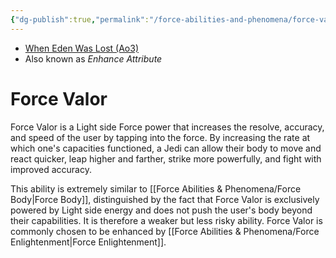 ```yaml
---
{"dg-publish":true,"permalink":"/force-abilities-and-phenomena/force-valor/","tags":["light","control","forcepower"],"noteIcon":"saber1"}
---
```


- [When Eden Was Lost (Ao3)](https://archiveofourown.org/works/19334440)
- Also known as *Enhance Attribute*
# Force Valor
Force Valor is a Light side Force power that increases the resolve, accuracy, and speed of the user by tapping into the force. By increasing the rate at which one's capacities functioned, a Jedi can allow their body to move and react quicker, leap higher and farther, strike more powerfully, and fight with improved accuracy. 

This ability is extremely similar to [[Force Abilities & Phenomena/Force Body\|Force Body]], distinguished by the fact that Force Valor is exclusively powered by Light side energy and does not push the user's body beyond their capabilities. It is therefore a weaker but less risky ability. Force Valor is commonly chosen to be enhanced by [[Force Abilities & Phenomena/Force Enlightenment\|Force Enlightenment]]. 